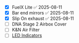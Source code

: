 
- [x] FuelX Lite ✅ 2025-08-11
- [x] Bar end mirrors ✅ 2025-08-11
- [x] Slip On exhaust ✅ 2025-08-11
- [ ] DNA Stage 2 Airbox Cover
- [ ] K&N Air Filter
- [ ] [LED Indicators](https://ktm-versand.de/32261/ktm/led-blinkerkit)